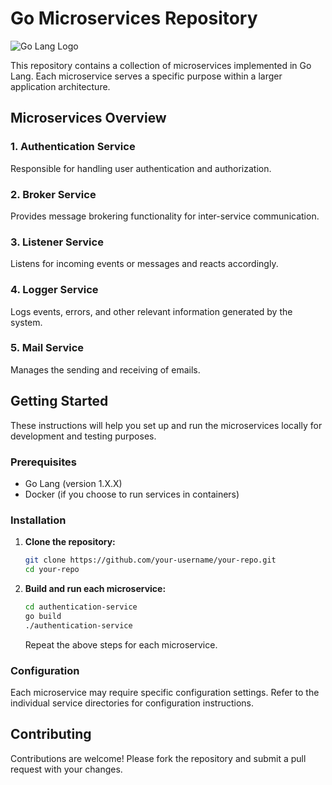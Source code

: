 # Go Microservices Repository

![Go Lang Logo](https://golang.org/lib/godoc/images/go-logo-blue.svg)

This repository contains a collection of microservices implemented in Go Lang. Each microservice serves a specific purpose within a larger application architecture.

## Microservices Overview

### 1. Authentication Service
Responsible for handling user authentication and authorization.

### 2. Broker Service
Provides message brokering functionality for inter-service communication.

### 3. Listener Service
Listens for incoming events or messages and reacts accordingly.

### 4. Logger Service
Logs events, errors, and other relevant information generated by the system.

### 5. Mail Service
Manages the sending and receiving of emails.

## Getting Started

These instructions will help you set up and run the microservices locally for development and testing purposes.

### Prerequisites

- Go Lang (version 1.X.X)
- Docker (if you choose to run services in containers)

### Installation

1. **Clone the repository:**

    ```bash
    git clone https://github.com/your-username/your-repo.git
    cd your-repo
    ```

2. **Build and run each microservice:**

    ```bash
    cd authentication-service
    go build
    ./authentication-service
    ```

    Repeat the above steps for each microservice.

### Configuration

Each microservice may require specific configuration settings. Refer to the individual service directories for configuration instructions.


## Contributing

Contributions are welcome! Please fork the repository and submit a pull request with your changes.

